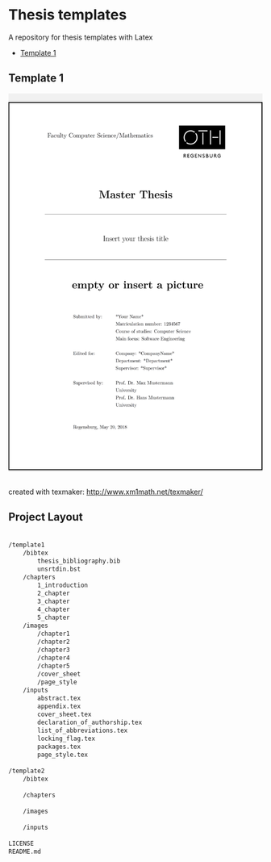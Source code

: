 # Thesis templates

A repository for thesis templates with Latex

- [Template 1](https://github.com/bierschi/thesis_templates#template-1)

## Template 1

<div align="left"; style="background-color:rgba(0,0,0, 0.047055)">
<br>
  <img src="repo_images/thesis_template_1.png" alt="example" width="515" height="730">
</div>
<br>

created with texmaker:  http://www.xm1math.net/texmaker/




## Project Layout
<pre><code>
/template1
    /bibtex
        thesis_bibliography.bib
        unsrtdin.bst
    /chapters
        1_introduction
        2_chapter
        3_chapter
        4_chapter
        5_chapter
    /images
        /chapter1
        /chapter2
        /chapter3
        /chapter4
        /chapter5
        /cover_sheet
        /page_style
    /inputs
        abstract.tex
        appendix.tex
        cover_sheet.tex
        declaration_of_authorship.tex
        list_of_abbreviations.tex
        locking_flag.tex
        packages.tex
        page_style.tex

/template2
    /bibtex

    /chapters

    /images

    /inputs

LICENSE
README.md

</pre></code>